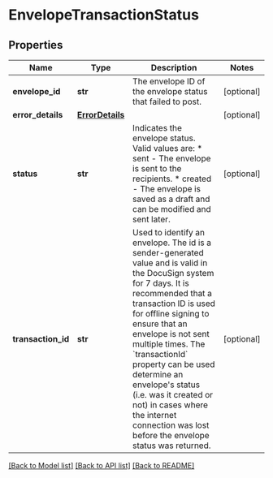 # EnvelopeTransactionStatus

## Properties
Name | Type | Description | Notes
------------ | ------------- | ------------- | -------------
**envelope_id** | **str** | The envelope ID of the envelope status that failed to post. | [optional] 
**error_details** | [**ErrorDetails**](ErrorDetails.md) |  | [optional] 
**status** | **str** | Indicates the envelope status. Valid values are:  * sent - The envelope is sent to the recipients.  * created - The envelope is saved as a draft and can be modified and sent later. | [optional] 
**transaction_id** | **str** |  Used to identify an envelope. The id is a sender-generated value and is valid in the DocuSign system for 7 days. It is recommended that a transaction ID is used for offline signing to ensure that an envelope is not sent multiple times. The &#x60;transactionId&#x60; property can be used determine an envelope&#39;s status (i.e. was it created or not) in cases where the internet connection was lost before the envelope status was returned. | [optional] 

[[Back to Model list]](../README.md#documentation-for-models) [[Back to API list]](../README.md#documentation-for-api-endpoints) [[Back to README]](../README.md)



